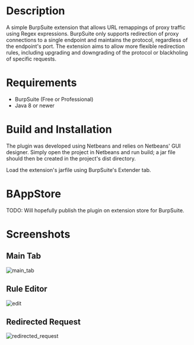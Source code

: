 # Description

A simple BurpSuite extension that allows URL remappings of proxy traffic using Regex expressions. BurpSuite only supports redirection of proxy connections to a single endpoint and maintains the protocol, regardless of the endpoint's port. The extension aims to allow more flexible redirection rules, including upgrading and downgrading of the protocol or blackholing of specific requests.

# Requirements

* BurpSuite (Free or Professional)
* Java 8 or newer

# Build and Installation

The plugin was developed using Netbeans and relies on Netbeans' GUI designer. Simply open the project in Netbeans and run build; a jar file should then be created in the project's dist directory.

Load the extension's jarfile using BurpSuite's Extender tab.

# BAppStore

TODO: Will hopefully publish the plugin on extension store for BurpSuite.

# Screenshots

## Main Tab

![main_tab](http://imgur.com/ERjf6UU)

## Rule Editor
![edit](http://imgur.com/sRJUaXj)

## Redirected Request
![redirected_request](http://imgur.com/JS30jN1)

